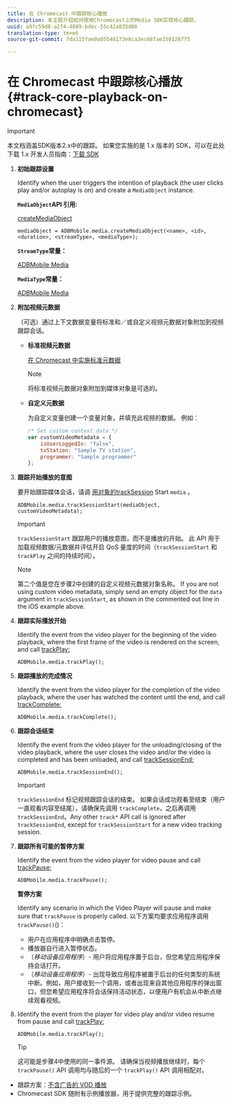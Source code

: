 ```yaml
---
title: 在 Chromecast 中跟踪核心播放
description: 本主题介绍如何使用Chromecast上的Media SDK实现核心跟踪。
uuid: a9fc59d8-a2f4-4889-bdec-55c42a835d06
translation-type: tm+mt
source-git-commit: 7da115fae0a05548173e8ca3ec68fae250128775

---
```



# 在 Chromecast 中跟踪核心播放{#track-core-playback-on-chromecast}

>[!IMPORTANT]
>
>本文档涵盖SDK版本2.x中的跟踪。 如果您实施的是 1.x 版本的 SDK，可以在此处下载 1.x 开发人员指南：[下载 SDK](/help/sdk-implement/download-sdks.md)

1. **初始跟踪设置**

   Identify when the user triggers the intention of playback (the user clicks play and/or autoplay is on) and create a `MediaObject` instance.

   **`MediaObject`API 引用:**

   [createMediaObject](https://adobe-marketing-cloud.github.io/media-sdks/reference/chromecast/ADBMobile.media.html#.createMediaObject)

   ```
   mediaObject = ADBMobile.media.createMediaObject(<name>, <id>, <duration>, <streamType>, <mediaType>); 
   ```

   **`StreamType`常量：**

   [ADBMobile Media](https://adobe-marketing-cloud.github.io/media-sdks/reference/chromecast/ADBMobile.media.html#.StreamType)

   **`MediaType`常量：**

   [ADBMobile Media](https://adobe-marketing-cloud.github.io/media-sdks/reference/chromecast/ADBMobile.media.html#.MediaType)

1. **附加视频元数据**

   （可选）通过上下文数据变量将标准和／或自定义视频元数据对象附加到视频跟踪会话。

   * **标准视频元数据**

      [在 Chromecast 中实施标准元数据](/help/sdk-implement/track-av-playback/impl-std-metadata/impl-std-metadata-chromecast.md)

      >[!NOTE]
      >
      >将标准视频元数据对象附加到媒体对象是可选的。

   * **自定义元数据**

      为自定义变量创建一个变量对象，并填充此视频的数据。 例如：

      ```js
      /* Set custom context data */ 
      var customVideoMetadata = { 
          isUserLoggedIn: "false", 
          tvStation: "Sample TV station", 
          programmer: "Sample programmer" 
      };
      ```

1. **跟踪开始播放的意图**

   要开始跟踪媒体会话，请调 [用对象的trackSession](https://adobe-marketing-cloud.github.io/media-sdks/reference/chromecast/ADBMobile.media.html#.trackSessionStart) Start `media` 。

   ```
   ADBMobile.media.trackSessionStart(mediaObject, customVideoMetadata);
   ```

   >[!IMPORTANT]
   >
   >`trackSessionStart` 跟踪用户的播放意图，而不是播放的开始。 此 API 用于加载视频数据/元数据并评估开启 QoS 量度的时间（`trackSessionStart` 和 `trackPlay` 之间的持续时间）。

   >[!NOTE]
   >
   >第二个值是您在步骤2中创建的自定义视频元数据对象名称。 If you are not using custom video metadata, simply send an empty object for the `data` argument in `trackSessionStart`, as shown in the commented out line in the iOS example above.

1. **跟踪实际播放开始**

   Identify the event from the video player for the beginning of the video playback, where the first frame of the video is rendered on the screen, and call [trackPlay:](https://adobe-marketing-cloud.github.io/media-sdks/reference/chromecast/ADBMobile.media.html#.trackPlay)

   ```
   ADBMobile.media.trackPlay();
   ```

1. **跟踪播放的完成情况**

   Identify the event from the video player for the completion of the video playback, where the user has watched the content until the end, and call [trackComplete:](https://adobe-marketing-cloud.github.io/media-sdks/reference/chromecast/ADBMobile.media.html#.trackComplete)

   ```
   ADBMobile.media.trackComplete();
   ```

1. **跟踪会话结束**

   Identify the event from the video player for the unloading/closing of the video playback, where the user closes the video and/or the video is completed and has been unloaded, and call [trackSessionEnd:](https://adobe-marketing-cloud.github.io/media-sdks/reference/chromecast/ADBMobile.media.html#.trackSessionEnd)

   ```
   ADBMobile.media.trackSessionEnd();
   ```

   >[!IMPORTANT]
   >
   >`trackSessionEnd` 标记视频跟踪会话的结束。 如果会话成功观看至结束（用户一直观看内容至结尾），请确保先调用 `trackComplete`，之后再调用 `trackSessionEnd`。Any other `track*` API call is ignored after `trackSessionEnd`, except for `trackSessionStart` for a new video tracking session.

1. **跟踪所有可能的暂停方案**

   Identify the event from the video player for video pause and call [trackPause:](https://adobe-marketing-cloud.github.io/media-sdks/reference/chromecast/ADBMobile.media.html#.trackPause)

   ```
   ADBMobile.media.trackPause();
   ```

   **暂停方案**

   Identify any scenario in which the Video Player will pause and make sure that `trackPause` is properly called. 以下方案均要求应用程序调用 `trackPause()`()：

   * 用户在应用程序中明确点击暂停。
   * 播放器自行进入暂停状态。
   * （*移动设备应用程序*）- 用户将应用程序置于后台，但您希望应用程序保持会话打开。
   * （*移动设备应用程序*）- 出现导致应用程序被置于后台的任何类型的系统中断。例如，用户接收到一个调用，或者出现来自其他应用程序的弹出窗口，但您希望应用程序将会话保持活动状态，以便用户有机会从中断点继续观看视频。

1. Identify the event from the player for video play and/or video resume from pause and call [trackPlay:](https://adobe-marketing-cloud.github.io/media-sdks/reference/chromecast/ADBMobile.media.html#.trackComplete)

   ```
   ADBMobile.media.trackPlay();
   ```

   >[!TIP]
   >
   >这可能是步骤4中使用的同一事件源。 请确保当视频播放继续时，每个 `trackPause()` API 调用均与随后的一个 `trackPlay()` API 调用相配对。

* 跟踪方案：[不含广告的 VOD 播放](/help/sdk-implement/tracking-scenarios/vod-no-intrs-details.md)
* Chromecast SDK 随附有示例播放器，用于提供完整的跟踪示例。

